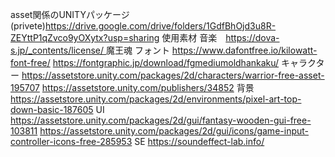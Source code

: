 asset関係のUNITYパッケージ(privete)https://drive.google.com/drive/folders/1GdfBhOjd3u8R-ZEYttP1qZvco9yOXytx?usp=sharing
使用素材
音楽　[https://dova-s.jp/_contents/license/
](https://dova-s.jp/)
魔王魂
フォント
https://www.dafontfree.io/kilowatt-font-free/
https://fontgraphic.jp/download/fgmediumoldhankaku/
キャラクター
https://assetstore.unity.com/packages/2d/characters/warrior-free-asset-195707
https://assetstore.unity.com/publishers/34852
背景
https://assetstore.unity.com/packages/2d/environments/pixel-art-top-down-basic-187605
UI
https://assetstore.unity.com/packages/2d/gui/fantasy-wooden-gui-free-103811
https://assetstore.unity.com/packages/2d/gui/icons/game-input-controller-icons-free-285953
SE
https://soundeffect-lab.info/
